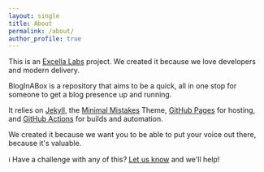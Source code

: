 ```yaml
---
layout: single
title: About
permalink: /about/
author_profile: true
---
```


This is an [Excella Labs](https://excellalabs.com/) project. We created it because we love developers and modern delivery.

BlogInABox is a repository that aims to be a quick, all in one stop for someone to get a blog presence up and running.

It relies on [Jekyll](https://jekyllrb.com/), the [Minimal Mistakes](https://github.com/mmistakes/minimal-mistakes) Theme, [GitHub Pages](https://pages.github.com/) for hosting, and [GitHub Actions](https://github.com/features/actions) for builds and automation.

We created it because we want you to be able to put your voice out there, because it's valuable.

:information_source: Have a challenge with any of this? [Let us know](https://github.com/excellalabs/blog-in-a-box/issues/new) and we'll help!
